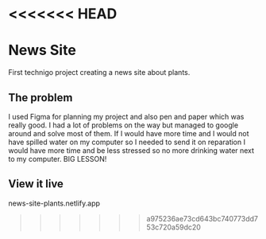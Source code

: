 <<<<<<< HEAD
=======
# News Site

First technigo project creating a news site about plants.

## The problem

I used Figma for planning my project and also pen and paper which was really good. I had a lot of problems on the way but managed to google around and solve most of them. If I would have more time and I would not have spilled water on my computer so I needed to send it on reparation I would have more time and be less stressed so no more drinking water next to my computer. BIG LESSON!

## View it live

news-site-plants.netlify.app
>>>>>>> a975236ae73cd643bc740773dd753c720a59dc20
